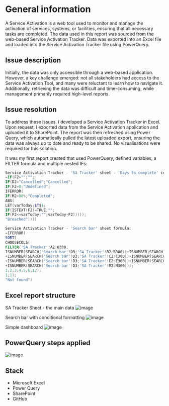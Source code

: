 # General information
A Service Activation is a web tool used to monitor and manage the activation of services, systems, or facilities, ensuring that all necessary tasks are completed. The data used in this report was sourced from the web-based Service Activation Tracker. Data was exported into an Excel file and loaded into the Service Activation Tracker file using PowerQuery. 
## Issue description
Initially, the data was only accessible through a web-based application. However, a key challenge emerged: not all stakeholders had access to the Service Activation Tool, and many were reluctant to learn how to navigate it. Additionally, retrieving the data was difficult and time-consuming, while management primarily required high-level reports.
## Issue resolution
To address these issues, I developed a Service Activation Tracker in Excel. Upon request, I exported data from the Service Activation application and uploaded it to SharePoint. The report was then refreshed using Power Query, which automatically pulled the latest uploaded export, ensuring the data was always up to date and ready to be shared. No visualisations were required for this solution.

It was my first report created that used PowerQuery, defined variables, a FILTER formula and multiple nested IFs:
```PowerShell
Service Activation Tracker - 'SA Tracker' sheet - 'Days to complete' column formula:
=IF(F2="";"";
IF(D2="Cancelled";"Cancelled";
IF(F2=0;"Undefined";
IFERROR(
IF(M2>80%;"Completed";
ABS(
LET(varToday;$T$1;
IF(ISTEXT(F2)=TRUE;"";
IF(F2<=varToday;"";varToday-F2)))));
"Breached"))))

Service Activation Tracker - 'Search bar' sheet formula:
=IFERROR(
SORT(
CHOOSECOLS(
FILTER('SA Tracker'!A2:O300;
ISNUMBER(SEARCH('Search bar'!D3;'SA Tracker'!B2:B300))+ISNUMBER(SEARCH('Search bar'!D3;'SA Tracker'!A2:A300))
+ISNUMBER(SEARCH('Search bar'!D3;'SA Tracker'!C2:C300))+ISNUMBER(SEARCH('Search bar'!D3;'SA Tracker'!D2:D300))
+ISNUMBER(SEARCH('Search bar'!D3;'SA Tracker'!E2:E300))+ISNUMBER(SEARCH('Search bar'!D3;'SA Tracker'!F2:F300))
+ISNUMBER(SEARCH('Search bar'!D3;'SA Tracker'!M2:M300)));
1;2;3;4;5;6;12);
1;1);
"Not found")
```

## Excel report structure
SA Tracker Sheet - the main data
![image](https://github.com/user-attachments/assets/6933b04f-6a7b-42be-a7d8-f245b46db6c1)



Search bar with conditional formatting
![image](https://github.com/user-attachments/assets/d6f6318c-e4e4-45c0-80fc-579b5ed007e0)



Simple dashboard
![image](https://github.com/user-attachments/assets/3f7e197b-7303-4dc3-b70d-c348d7822e9f)


## PowerQuery steps applied

![image](https://github.com/user-attachments/assets/91549f4a-181d-43e9-af87-a24ed14aebc1)

## Stack
- Microsoft Excel  
- Power Query  
- SharePoint
- GitHub
